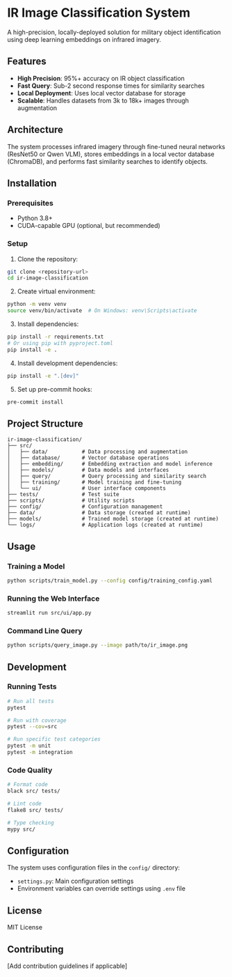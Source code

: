 # IR Image Classification System

A high-precision, locally-deployed solution for military object identification using deep learning embeddings on infrared imagery.

## Features

- **High Precision**: 95%+ accuracy on IR object classification
- **Fast Query**: Sub-2 second response times for similarity searches
- **Local Deployment**: Uses local vector database for storage
- **Scalable**: Handles datasets from 3k to 18k+ images through augmentation

## Architecture

The system processes infrared imagery through fine-tuned neural networks (ResNet50 or Qwen VLM), stores embeddings in a local vector database (ChromaDB), and performs fast similarity searches to identify objects.

## Installation

### Prerequisites

- Python 3.8+
- CUDA-capable GPU (optional, but recommended)

### Setup

1. Clone the repository:
```bash
git clone <repository-url>
cd ir-image-classification
```

2. Create virtual environment:
```bash
python -m venv venv
source venv/bin/activate  # On Windows: venv\Scripts\activate
```

3. Install dependencies:
```bash
pip install -r requirements.txt
# Or using pip with pyproject.toml
pip install -e .
```

4. Install development dependencies:
```bash
pip install -e ".[dev]"
```

5. Set up pre-commit hooks:
```bash
pre-commit install
```

## Project Structure

```
ir-image-classification/
├── src/
│   ├── data/           # Data processing and augmentation
│   ├── database/       # Vector database operations
│   ├── embedding/      # Embedding extraction and model inference
│   ├── models/         # Data models and interfaces
│   ├── query/          # Query processing and similarity search
│   ├── training/       # Model training and fine-tuning
│   └── ui/             # User interface components
├── tests/              # Test suite
├── scripts/            # Utility scripts
├── config/             # Configuration management
├── data/               # Data storage (created at runtime)
├── models/             # Trained model storage (created at runtime)
└── logs/               # Application logs (created at runtime)
```

## Usage

### Training a Model

```bash
python scripts/train_model.py --config config/training_config.yaml
```

### Running the Web Interface

```bash
streamlit run src/ui/app.py
```

### Command Line Query

```bash
python scripts/query_image.py --image path/to/ir_image.png
```

## Development

### Running Tests

```bash
# Run all tests
pytest

# Run with coverage
pytest --cov=src

# Run specific test categories
pytest -m unit
pytest -m integration
```

### Code Quality

```bash
# Format code
black src/ tests/

# Lint code
flake8 src/ tests/

# Type checking
mypy src/
```

## Configuration

The system uses configuration files in the `config/` directory:

- `settings.py`: Main configuration settings
- Environment variables can override settings using `.env` file

## License

MIT License

## Contributing

[Add contribution guidelines if applicable]